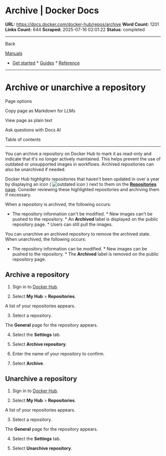 # Archive | Docker Docs

**URL:** https://docs.docker.com/docker-hub/repos/archive
**Word Count:** 1201
**Links Count:** 644
**Scraped:** 2025-07-16 02:01:22
**Status:** completed

---

Back

[Manuals](https://docs.docker.com/manuals/)

  * [Get started](https://docs.docker.com/get-started/)   * [Guides](https://docs.docker.com/guides/)   * [Reference](https://docs.docker.com/reference/)

* * *

# Archive or unarchive a repository

Page options

Copy page as Markdown for LLMs

View page as plain text

Ask questions with Docs AI

Table of contents

* * *

You can archive a repository on Docker Hub to mark it as read-only and indicate that it's no longer actively maintained. This helps prevent the use of outdated or unsupported images in workflows. Archived repositories can also be unarchived if needed.

Docker Hub highlights repositories that haven't been updated in over a year by displaying an icon \( ![outdated icon](https://docs.docker.com/docker-hub/images/outdated-icon.webp) \) next to them on the [**Repositories** page](https://hub.docker.com/repositories/). Consider reviewing these highlighted repositories and archiving them if necessary.

When a repository is archived, the following occurs:

  * The repository information can't be modified.   * New images can't be pushed to the repository.   * An **Archived** label is displayed on the public repository page.   * Users can still pull the images.

You can unarchive an archived repository to remove the archived state. When unarchived, the following occurs:

  * The repository information can be modified.   * New images can be pushed to the repository.   * The **Archived** label is removed on the public repository page.

## Archive a repository

  1. Sign in to [Docker Hub](https://hub.docker.com).

  2. Select **My Hub** > **Repositories**.

A list of your repositories appears.

  3. Select a repository.

The **General** page for the repository appears.

  4. Select the **Settings** tab.

  5. Select **Archive repository**.

  6. Enter the name of your repository to confirm.

  7. Select **Archive**.

## Unarchive a repository

  1. Sign in to [Docker Hub](https://hub.docker.com).

  2. Select **My Hub** > **Repositories**.

A list of your repositories appears.

  3. Select a repository.

The **General** page for the repository appears.

  4. Select the **Settings** tab.

  5. Select **Unarchive repository**.